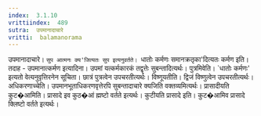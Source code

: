```yaml
---
index:  3.1.10
vrittiindex:  489
sutra:  उपमानादाचारे
vritti:  balamanorama 
---
```


उपमानादाचारे। `सुप आत्मनः क्य'जित्यतः सुप इत्यनुवर्तते। `धातोः कर्मणः समानक्रतृका'दित्यतः कर्मण इति। तदाह - उपमानात्कर्मण इत्यादिना। उपमां यत्कर्मकारकं तद्वृत्तेः सुबन्तादित्यर्थः। पुत्रमिवेति। `धातोः कर्मणः' इत्यतो वेत्यनुवृत्तिरनेन सूचिता। छात्रं पुत्रत्वेन उपचरतीत्यर्थः। विष्णूयतीति। द्विजं विष्णुत्वेन उपचरतीत्यर्थः। अधिकरणाच्चेति। उपमानभूताधिकरणवृत्तेरपि सुबन्तादाचारे क्यजिति वक्तव्यमित्यर्थः। प्रासादीयति कुट�आमिति। प्रासादे इव कुठ�आं ह्मष्टो वर्तते इत्यर्थः। कुटीयति प्रासादे इति। कुट�आमिव प्रासादे क्लिष्टो वर्तते इत्यर्थः।

